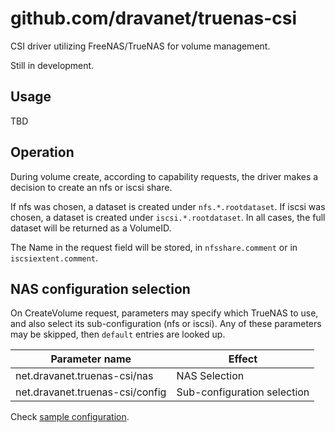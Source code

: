 # github.com/dravanet/truenas-csi

CSI driver utilizing FreeNAS/TrueNAS for volume management.

Still in development.

## Usage

TBD

## Operation

During volume create, according to capability requests, the driver makes a decision to create an nfs or iscsi share.

If nfs was chosen, a dataset is created under `nfs.*.rootdataset`. If iscsi was chosen, a dataset is created under `iscsi.*.rootdataset`. In all cases, the full dataset will be returned as a VolumeID.

The Name in the request field will be stored, in `nfsshare.comment` or in `iscsiextent.comment`.

## NAS configuration selection

On CreateVolume request, parameters may specify which TrueNAS to use, and also select its sub-configuration (nfs or iscsi). Any of these parameters may be skipped, then `default` entries are looked up.

Parameter name | Effect
---------------|--------
net.dravanet.truenas-csi/nas | NAS Selection
net.dravanet.truenas-csi/config | Sub-configuration selection

Check [sample configuration](truenas-csi-controller.yml.sample).